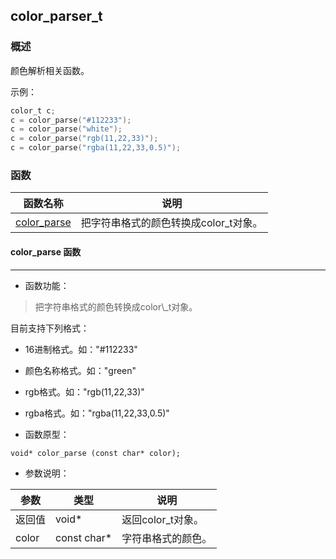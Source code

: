 ## color\_parser\_t
### 概述
 颜色解析相关函数。

 示例：

 ```c
 color_t c;
 c = color_parse("#112233");
 c = color_parse("white");
 c = color_parse("rgb(11,22,33)");
 c = color_parse("rgba(11,22,33,0.5)");
 ```


### 函数
<p id="color_parser_t_methods">

| 函数名称 | 说明 | 
| -------- | ------------ | 
| <a href="#color_parser_t_color_parse">color\_parse</a> | 把字符串格式的颜色转换成color\_t对象。 |
#### color\_parse 函数
-----------------------

* 函数功能：

> <p id="color_parser_t_color_parse"> 把字符串格式的颜色转换成color\_t对象。

 目前支持下列格式：

 * 16进制格式。如："#112233"
 * 颜色名称格式。如："green"
 * rgb格式。如："rgb(11,22,33)"
 * rgba格式。如："rgba(11,22,33,0.5)"





* 函数原型：

```
void* color_parse (const char* color);
```

* 参数说明：

| 参数 | 类型 | 说明 |
| -------- | ----- | --------- |
| 返回值 | void* | 返回color\_t对象。 |
| color | const char* | 字符串格式的颜色。 |
